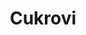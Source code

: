 ---
layout: layouts/archiv.njk
title: Cukrovi
konani: 4.12.2002
perex: Pečeš, Peče, Pečeme a nejen sladké, ale i jiné dobroty
foto: akce 1.jpg
alt: Vanilkove rohlicky
gallery: cukrovi20231204
tags: ['archiv']
---